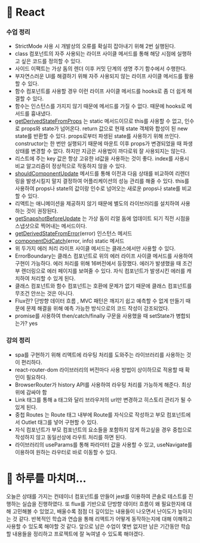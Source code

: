 # 📖 React

### 수업 정리

- StrictMode 사용 시 개발상의 오류를 확실히 잡아내기 위해 2번 실행된다.
- class 컴포넌트의 자주 사용되는 라이프 사이클 메서드를 통해 해당 시점에 실행하고 싶은 코드를 정의할 수 있다.
- 사이드 이팩트는 가상 돔의 렌더 이후 커밋 단계의 생명 주기 함수에서 수행한다.
- 부자연스러운 UI를 해결하기 위해 자주 사용되지 않는 라이프 사이클 메서드를 활용할 수 있다.
- 함수 컴포넌트를 사용할 경우 이런 라이프 사이클 메서드를 hooks로 좀 더 쉽게 해결할 수 있다.
- 함수는 인스턴스를 가지지 않기 때문에 메서드를 가질 수 없다. 때문에 hooks로 메서드를 흉내냈다.
- [getDerivedStateFromProps](https://ko.reactjs.org/docs/react-component.html#static-getderivedstatefromprops) 는 static 메서드이므로 this를 사용할 수 없고, 인수로 props와 state가 넘어온다. return 값으로 현재 state 객체와 합성이 된 new state를 반환할 수 있다. props로부터 파생된 state를 사용하기 위해 쓰인다. constructor는 한 번만 실행되기 때문에 마운트 이후 props가 변경되었을 때 파생 상태를 변경할 수 없다. 하지만 지금은 사용법이 까다로워 잘 사용되지는 않는다.
- 리스트에 주는 key 값은 항상 고유한 id값을 사용하는 것이 좋다. index를 사용시 비교 알고리즘이 정상적으로 작동하지 않을 수 있다.
- [shouldComponentUpdate](https://ko.reactjs.org/docs/react-component.html#shouldcomponentupdate) 메서드를 통해 이전과 다음 상태를 비교하여 리렌더링을 발생시킬지 말지 결정하여 어플리케이션의 성능 관리를 해줄 수 있다. this를 사용하여 props나 state의 값이랑 인수로 넘어오는 새로운 props나 state를 비교할 수 있다.
- 리액트는 애니메이션을 제공하지 않기 때문에 별도의 라이브러리를 설치하여 사용하는 것이 권장된다.
- [getSnapshotBeforeUpdate](https://ko.reactjs.org/docs/react-component.html#getsnapshotbeforeupdate) 는 가상 돔이 리얼 돔에 업데이트 되기 직전 시점을 스냅샷으로 찍어내는 메서드이다.
- [getDerivedStateFromError](https://ko.reactjs.org/docs/react-component.html#static-getderivedstatefromerror)(error) 인스턴스 메서드
- [componentDidCatch](https://ko.reactjs.org/docs/react-component.html#componentdidcatch)(error, info) static 메서드
- 위 두가지 에러 처리 라이프 사이클 메서드는 클래스에서만 사용할 수 있다.
- ErrorBoundary는 클래스 컴포넌트로 위의 에러 라이프 사이클 메서드를 사용하여 구현이 가능하다. 에러 처리를 위해 16버전에서 등장했다. 에러가 발생했을 때 조건부 렌더링으로 에러 페이지를 보여줄 수 있다. 자식 컴포넌트가 발생시킨 에러를 캐치하여 처리할 수 있게 된다.
- 클래스 컴포넌트와 함수 컴포넌트는 호환에 문제가 없기 때문에 클래스 컴포넌트를 무조건 안쓰는 것은 아니다.
- Flux란? 단방향 데이터 흐름 , MVC 패턴은 깨지기 쉽고 예측할 수 없게 만들기 때문에 문제 해결을 위해 예측 가능한 방식으로의 코드 작성이 강조되었다.
- promise를 사용하여 then/catch/finally 구문을 사용했을 때 setState가 병합되는가? yes

### 강의 정리

- spa를 구현하기 위해 리액트에 라우팅 처리를 도와주는 라이브러리를 사용하는 것이 편리하다.
- react-router-dom 라이브러리의 버전마다 사용 방법이 상이하므로 적용할 때 확인이 필요하다.
- BrowserRouter가 history API를 사용하여 라우팅 처리를 가능하게 해준다. 최상위에 감싸야 함
- Link 태그를 통해 a 태그와 달리 브라우저의 url만 변경하고 히스토리 관리가 될 수 있게 된다.
- 중첩 Routes 는 Route 태그 내부에 Route를 자식으로 작성하고 부모 컴포넌트에서 Outlet 태그를 넣어 구현할 수 있다.
- 자식 컴포넌트가 부모 컴포넌트의 요소들을 포함하지 않게 하고싶을 경우 중첩으로 작성하지 않고 동일선상에 라우트 처리를 하면 된다.
- 라이브러리의 useParams를 통해 파라미터 값을 사용할 수 있고, useNavigate를 이용하여 원하는 라우터로 바로 이동할 수 있다.

# 🤯 하루를 마치며…

오늘은 상태를 가지는 컨테이너 컴포넌트를 만들어 jest를 이용하여 콘솔로 테스트를 진행하는 실습을 진행하였다. 또 flux를 기반으로 단방향 데이터 흐름이 왜 필요한지에 대해 고민해볼 수 있었고, 배울수록 점점 더 깊이있는 내용들이 나오면서 난이도가 높아지는 것 같다. 반복적인 학습과 연습을 통해 리액트가 어떻게 동작하는지에 대해 이해하고 사용할 수 있도록 해야할 것 같다. 앞으로 남은 수업이 몇번 없지만 남은 기간동안 학습할 내용들을 정리하고 프로젝트에 잘 녹여낼 수 있도록 해야겠다.
